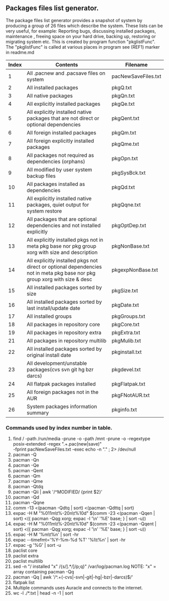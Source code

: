 Packages files list generator.
-------------

The package files list generator provides a snapshot of system by producing a group of 26 files
which describe the system.
These lists can be very useful, for example:
Reporting bugs, discussing installed packages, maintenance
, freeing space on your hard drive, backing up, restoring or migrating system etc.
This is created by program function "pkglistFunc".
The "pkglistFunc" is called at various places in program see (REF1) marker in readme.md

| Index | Contents | Filename |
| -------- | -------- | ----- |
| 1 | All .pacnew and .pacsave files on system | pacNewSaveFiles.txt |
| 2 | All installed packages | pkgQ.txt |
| 3 | All native packages | pkgQn.txt |
| 4 | All explicitly installed packages | pkgQe.txt |
| 5 | All explicitly installed native packages that are not direct or optional dependencies | pkgQent.txt |
| 6 | All foreign installed packages | pkgQm.txt |
| 7 | All foreign explicitly installed packages | pkgQme.txt |
| 8 | All packages not required as dependencies (orphans)| pkgOpn.txt |
| 9 | All modified by user system backup files | pkgSysBck.txt |
| 10 | All packages installed as dependencies | pkgQd.txt |
| 11 | All explicitly installed native packages, quiet output for system restore | pkgQqne.txt |
| 12 | All packages that are optional dependencies and not installed explicitly | pkgOptDep.txt |
| 13 | All explicitly installed pkgs not in meta pkg base nor pkg group xorg with size and description | pkgNonBase.txt |
| 14 | All explicitly installed pkgs not direct or optional dependencies not in meta pkg base nor pkg group xorg with size & desc | pkgexpNonBase.txt |
| 15 | All installed packages sorted by size | pkgSize.txt |
| 16 | All installed packages sorted by last install/update date | pkgDate.txt |
| 17 | All installed groups | pkgGroups.txt |
| 18 | All packages in repository core | pkgCore.txt |
| 19 | All packages in repository extra | pkgExtra.txt |
| 21 | All packages in repository multilib | pkgMulib.txt |
| 22 | All installed packages sorted by original install date | pkginstall.txt |
| 23 | All development/unstable packages(cvs svn git hg bzr darcs) | pkgdevel.txt |
| 24 | All flatpak packages installed | pkgFlatpak.txt |
| 25 | All foreign packages not in the AUR | pkgFNotAUR.txt |
| 26 | System packages information summary | pkginfo.txt |


### Commands used by index number in table. 

1. find / -path /run/media -prune -o -path /mnt -prune -o -regextype posix-extended -regex ".+\.pac(new|save)" \
-fprint pacNewSaveFiles.txt -exec echo -n "." \; 2> /dev/null 
2. pacman -Q
3. pacman -Qn
4. pacman -Qe
5. pacman -Qent
6. pacman -Qm
7. pacman -Qme
8. pacman -Qtdq
9. pacman -Qii | awk '/^MODIFIED/ {print $2}'
10. pacman -Qd 
11. pacman -Qqne 
12. comm -13 <(pacman -Qdtq | sort) <(pacman -Qdttq | sort)
13. expac -H M "%011m\t%-20n\t%10d" $(comm -23 <(pacman -Qqen | sort) <({ pacman -Qqg xorg; expac -l '\n' '%E' base; } | sort -u))
14. expac -H M "%011m\t%-20n\t%10d" $(comm -23 <(pacman -Qqent | sort) <({ pacman -Qqg xorg; expac -l '\n' '%E' base; } | sort -u))
15. expac -H M '%m\t%n' | sort -hr
16. expac --timefmt='%Y-%m-%d %T' '%l\t%n' | sort -hr 
17. expac -g '%G' | sort -u
18. paclist core 
19. paclist extra 
21. paclist multilib
22. sed -n "/ installed "x" /{s/].*/]/p;q}" /var/log/pacman.log NOTE: "x" = array containing pacman -Qq
23. pacman -Qq | awk '/^.+(-cvs|-svn|-git|-hg|-bzr|-darcs)$/'
24. flatpak list
25. Multiple commands uses Auracle and connects to the internet. 
26. wc -l ./*.txt | head -n -1 | sort

